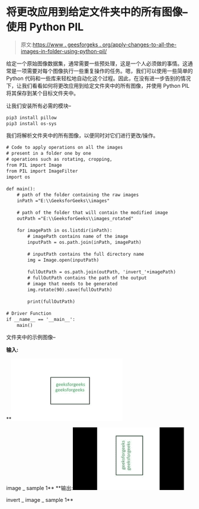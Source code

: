# 将更改应用到给定文件夹中的所有图像–使用 Python PIL

> 原文:[https://www . geesforgeks . org/apply-changes-to-all-the-images-in-folder-using-python-pil/](https://www.geeksforgeeks.org/apply-changes-to-all-the-images-in-given-folder-using-python-pil/)

给定一个原始图像数据集，通常需要一些预处理，这是一个人必须做的事情。这通常是一项需要对每个图像执行一些重复操作的任务。嗯，我们可以使用一些简单的 Python 代码和一些库来轻松地自动化这个过程。因此，在没有进一步告别的情况下，让我们看看如何将更改应用到给定文件夹中的所有图像，并使用 Python PIL 将其保存到某个目标文件夹中。

让我们安装所有必需的模块–

```
pip3 install pillow
pip3 install os-sys
```

我们将解析文件夹中的所有图像，以便同时对它们进行更改/操作。

```
# Code to apply operations on all the images
# present in a folder one by one
# operations such as rotating, cropping, 
from PIL import Image
from PIL import ImageFilter
import os

def main():
    # path of the folder containing the raw images
    inPath ="E:\\GeeksforGeeks\\images"

    # path of the folder that will contain the modified image
    outPath ="E:\\GeeksforGeeks\\images_rotated"

    for imagePath in os.listdir(inPath):
        # imagePath contains name of the image 
        inputPath = os.path.join(inPath, imagePath)

        # inputPath contains the full directory name
        img = Image.open(inputPath)

        fullOutPath = os.path.join(outPath, 'invert_'+imagePath)
        # fullOutPath contains the path of the output
        # image that needs to be generated
        img.rotate(90).save(fullOutPath)

        print(fullOutPath)

# Driver Function
if __name__ == '__main__':
    main()
```

文件夹中的示例图像–

**输入:**

**![](img/df5af375976c58eb7f9d40112eed4632.png)

image _ sample 1** 
**输出:![](img/83fd4d05766f252663475825acdd080d.png)

invert _ image _ sample 1**